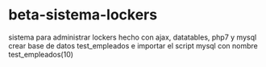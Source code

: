 # beta-sistema-lockers
sistema para administrar lockers hecho con ajax, datatables, php7 y mysql
crear base de datos test_empleados e importar el script mysql con nombre test_empleados(10)

